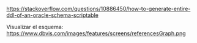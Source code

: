 https://stackoverflow.com/questions/10886450/how-to-generate-entire-ddl-of-an-oracle-schema-scriptable

Visualizar el esquema:
https://www.dbvis.com/images/features/screens/referencesGraph.png
